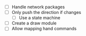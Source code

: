- [ ] Handle network packages
- [ ] Only push the direction if changes
  - [ ] Use a state machine
- [ ] Create a draw module
- [ ] Allow mapping hand commands
